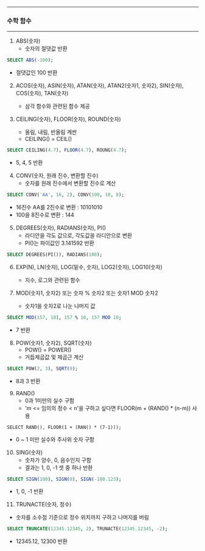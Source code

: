 -----
### 수학 함수
-----
1. ABS(숫자)
   - 숫자의 절댓값 반환
```sql
SELECT ABS(-100);
```
  - 절댓값인 100 반환

2. ACOS(숫자), ASIN(숫자), ATAN(숫자), ATAN2(숫자1, 숫자2), SIN(숫자), COS(숫자), TAN(숫자)
   - 삼각 함수와 관련된 함수 제공

3. CEILING(숫자), FLOOR(숫자), ROUND(숫자)
   - 올림, 내림, 반올림 계싼
   - CEILING() = CEIL()
```sql
SELECT CEILING(4.7), FLOOR(4.7), ROUNG(4.7);
```
  - 5, 4, 5 반환

4. CONV(숫자, 원래 진수, 변환할 진수)
   - 숫자를 원래 진수에서 변환할 진수로 계산
```sql
SELECT CONV('AA', 16, 2), CONV(100, 10, 8);
```
  - 16진수 AA를 2진수로 변환 : 10101010
  - 100을 8진수로 변환 : 144

5. DEGREES(숫자), RADIANS(숫자), PI()
   - 라디안을 각도 값으로, 각도값을 라디안으로 변환
   - PI()는 파이값인 3.141592 반환
```sql
SELECT DEGREES(PI()), RADIANS(180);
```

6. EXP(N), LN(숫자), LOG(밑수, 숫자), LOG2(숫자), LOG10(숫자)
   - 지수, 로그와 관련된 함수

7. MOD(숫자1, 숫자2) 또는 숫자 % 숫자2 또는 숫자1 MOD 숫자2
   - 숫자1을 숫자2로 나눈 나머지 값
```sql
SELECT MOD(157, 10), 157 % 10, 157 MOD 10;
```
  - 7 반환

8. POW(숫자1, 숫자2), SQRT(숫자)
   - POW() = POWER()
   - 거듭제곱값 및 제곱근 계산
```sql
SELECT POW(2, 3), SQRT(9);
```
  - 8과 3 반환

9. RAND()
    - 0과 1미만의 실수 구함
    - 'm <= 임의의 정수 < n'을 구하고 싶다면 FLOOR(m + (RAND() * (n-m)) 사용
```
SELECT RAND(), FLOOR(1 + (RAN() * (7-1)));
```
  - 0 ~ 1 미만 실수와 주사위 숫자 구함

10. SING(숫자)
    - 숫자가 양수, 0, 음수인지 구함
    - 결과는 1, 0, -1 셋 중 하나 반환
```sql
SELECT SIGN(100), SIGN(0), SIGN(-100.123);
```
  - 1, 0, -1 반환

11. TRUNACTE(숫자, 정수)
  - 숫자를 소수점 기준으로 정수 위치까지 구하고 나머지를 버림
```sql
SELECT TRUNCATE(12345.12345, 2), TRUNACTE(12345.12345, -2);
```
  - 12345.12, 12300 반환
